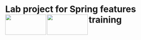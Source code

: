 # Lab project for Spring features training <img height="65" width="130" src="https://marcas-logos.net/wp-content/uploads/2020/11/Java-logo.png" align="left"/> <img height="65" width="130" src="https://bgasparotto.com/wp-content/uploads/2017/12/spring-boot-logo.png" align="left"/>
<br/>